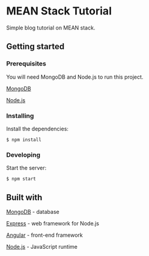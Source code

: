 # MEAN Stack Tutorial

Simple blog tutorial on MEAN stack.

## Getting started

### Prerequisites

You will need MongoDB and Node.js to run this project.

[MongoDB](https://docs.mongodb.com/manual/installation/)

[Node.js](https://nodejs.org/en/download/)

### Installing

Install the dependencies:

```
$ npm install
```

### Developing

Start the server:

```
$ npm start
```

## Built with

[MongoDB](https://www.mongodb.com/) - database

[Express](https://expressjs.com/) - web framework for Node.js

[Angular](https://angular.io/) - front-end framework

[Node.js](https://nodejs.org) - JavaScript runtime
